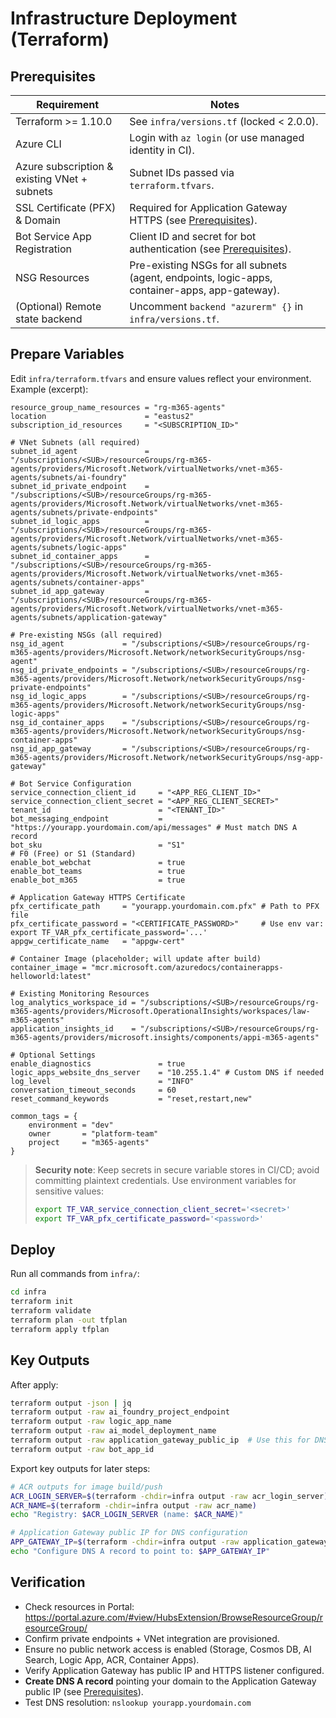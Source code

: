 # Infrastructure Deployment (Terraform)

## Prerequisites

| Requirement                                  | Notes                                                                                          |
| -------------------------------------------- | ---------------------------------------------------------------------------------------------- |
| Terraform >= 1.10.0                          | See `infra/versions.tf` (locked < 2.0.0).                                                      |
| Azure CLI                                    | Login with `az login` (or use managed identity in CI).                                         |
| Azure subscription & existing VNet + subnets | Subnet IDs passed via `terraform.tfvars`.                                                      |
| SSL Certificate (PFX) & Domain               | Required for Application Gateway HTTPS (see [Prerequisites](prerequisites.md)).                |
| Bot Service App Registration                 | Client ID and secret for bot authentication (see [Prerequisites](prerequisites.md)).           |
| NSG Resources                                | Pre-existing NSGs for all subnets (agent, endpoints, logic-apps, container-apps, app-gateway). |
| (Optional) Remote state backend              | Uncomment `backend "azurerm" {}` in `infra/versions.tf`.                                       |

## Prepare Variables

Edit `infra/terraform.tfvars` and ensure values reflect your environment. Example (excerpt):

```hcl
resource_group_name_resources = "rg-m365-agents"
location                      = "eastus2"
subscription_id_resources     = "<SUBSCRIPTION_ID>"

# VNet Subnets (all required)
subnet_id_agent               = "/subscriptions/<SUB>/resourceGroups/rg-m365-agents/providers/Microsoft.Network/virtualNetworks/vnet-m365-agents/subnets/ai-foundry"
subnet_id_private_endpoint    = "/subscriptions/<SUB>/resourceGroups/rg-m365-agents/providers/Microsoft.Network/virtualNetworks/vnet-m365-agents/subnets/private-endpoints"
subnet_id_logic_apps          = "/subscriptions/<SUB>/resourceGroups/rg-m365-agents/providers/Microsoft.Network/virtualNetworks/vnet-m365-agents/subnets/logic-apps"
subnet_id_container_apps      = "/subscriptions/<SUB>/resourceGroups/rg-m365-agents/providers/Microsoft.Network/virtualNetworks/vnet-m365-agents/subnets/container-apps"
subnet_id_app_gateway         = "/subscriptions/<SUB>/resourceGroups/rg-m365-agents/providers/Microsoft.Network/virtualNetworks/vnet-m365-agents/subnets/application-gateway"

# Pre-existing NSGs (all required)
nsg_id_agent             = "/subscriptions/<SUB>/resourceGroups/rg-m365-agents/providers/Microsoft.Network/networkSecurityGroups/nsg-agent"
nsg_id_private_endpoints = "/subscriptions/<SUB>/resourceGroups/rg-m365-agents/providers/Microsoft.Network/networkSecurityGroups/nsg-private-endpoints"
nsg_id_logic_apps        = "/subscriptions/<SUB>/resourceGroups/rg-m365-agents/providers/Microsoft.Network/networkSecurityGroups/nsg-logic-apps"
nsg_id_container_apps    = "/subscriptions/<SUB>/resourceGroups/rg-m365-agents/providers/Microsoft.Network/networkSecurityGroups/nsg-container-apps"
nsg_id_app_gateway       = "/subscriptions/<SUB>/resourceGroups/rg-m365-agents/providers/Microsoft.Network/networkSecurityGroups/nsg-app-gateway"

# Bot Service Configuration
service_connection_client_id     = "<APP_REG_CLIENT_ID>"
service_connection_client_secret = "<APP_REG_CLIENT_SECRET>"
tenant_id                        = "<TENANT_ID>"
bot_messaging_endpoint           = "https://yourapp.yourdomain.com/api/messages" # Must match DNS A record
bot_sku                          = "S1"                                           # F0 (Free) or S1 (Standard)
enable_bot_webchat               = true
enable_bot_teams                 = true
enable_bot_m365                  = true

# Application Gateway HTTPS Certificate
pfx_certificate_path     = "yourapp.yourdomain.com.pfx" # Path to PFX file
pfx_certificate_password = "<CERTIFICATE_PASSWORD>"     # Use env var: export TF_VAR_pfx_certificate_password='...'
appgw_certificate_name   = "appgw-cert"

# Container Image (placeholder; will update after build)
container_image = "mcr.microsoft.com/azuredocs/containerapps-helloworld:latest"

# Existing Monitoring Resources
log_analytics_workspace_id = "/subscriptions/<SUB>/resourceGroups/rg-m365-agents/providers/Microsoft.OperationalInsights/workspaces/law-m365-agents"
application_insights_id    = "/subscriptions/<SUB>/resourceGroups/rg-m365-agents/providers/microsoft.insights/components/appi-m365-agents"

# Optional Settings
enable_diagnostics               = true
logic_apps_website_dns_server    = "10.255.1.4" # Custom DNS if needed
log_level                        = "INFO"
conversation_timeout_seconds     = 60
reset_command_keywords           = "reset,restart,new"

common_tags = {
	environment = "dev"
	owner       = "platform-team"
	project     = "m365-agents"
}
```

> **Security note**: Keep secrets in secure variable stores in CI/CD; avoid committing plaintext credentials. Use environment variables for sensitive values:
>
> ```bash
> export TF_VAR_service_connection_client_secret='<secret>'
> export TF_VAR_pfx_certificate_password='<password>'
> ```

## Deploy

Run all commands from `infra/`:

```bash
cd infra
terraform init
terraform validate
terraform plan -out tfplan
terraform apply tfplan
```

## Key Outputs

After apply:

```bash
terraform output -json | jq
terraform output -raw ai_foundry_project_endpoint
terraform output -raw logic_app_name
terraform output -raw ai_model_deployment_name
terraform output -raw application_gateway_public_ip  # Use this for DNS A record
terraform output -raw bot_app_id
```

Export key outputs for later steps:

```bash
# ACR outputs for image build/push
ACR_LOGIN_SERVER=$(terraform -chdir=infra output -raw acr_login_server)
ACR_NAME=$(terraform -chdir=infra output -raw acr_name)
echo "Registry: $ACR_LOGIN_SERVER (name: $ACR_NAME)"

# Application Gateway public IP for DNS configuration
APP_GATEWAY_IP=$(terraform -chdir=infra output -raw application_gateway_public_ip)
echo "Configure DNS A record to point to: $APP_GATEWAY_IP"
```

## Verification

- Check resources in Portal: https://portal.azure.com/#view/HubsExtension/BrowseResourceGroup/resourceGroup/<rg>
- Confirm private endpoints + VNet integration are provisioned.
- Ensure no public network access is enabled (Storage, Cosmos DB, AI Search, Logic App, ACR, Container Apps).
- Verify Application Gateway has public IP and HTTPS listener configured.
- **Create DNS A record** pointing your domain to the Application Gateway public IP (see [Prerequisites](prerequisites.md)).
- Test DNS resolution: `nslookup yourapp.yourdomain.com`
